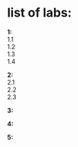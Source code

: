 # list of labs:
**1:**  
1.1  
1.2  
1.3  
1.4  

**2:**  
2.1  
2.2  
2.3  

**3:**  

**4:**  

**5:**  
